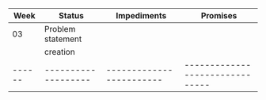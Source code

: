 | Week | Status            | Impediments            | Promises                      |
|------|-------------------|------------------------|-------------------------------|
| 03   | Problem statement |                        |                               |
|      | creation          |                        |                               |
|------|-------------------|------------------------|-------------------------------|

